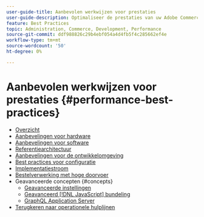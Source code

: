 ```yaml
---
user-guide-title: Aanbevolen werkwijzen voor prestaties
user-guide-description: Optimaliseer de prestaties van uw Adobe Commerce-productieimplementatie aan de hand van onze aanbevelingen.
feature: Best Practices
topic: Administration, Commerce, Development, Performance
source-git-commit: ddf988826c29b4ebf054a4d4fb5f4c285662ef4e
workflow-type: tm+mt
source-wordcount: '50'
ht-degree: 0%

---
```



# Aanbevolen werkwijzen voor prestaties {#performance-best-practices}

- [Overzicht](overview.md)
- [Aanbevelingen voor hardware](hardware.md)
- [Aanbevelingen voor software](software.md)
- [Referentiearchitectuur](reference-architecture.md)
- [Aanbevelingen voor de ontwikkelomgeving](development-environment.md)
- [Best practices voor configuratie](configuration.md)
- [Implementatiestroom](deployment-flow.md)
- [Bestelverwerking met hoge doorvoer](high-throughput-order-processing.md)
- Geavanceerde concepten {#concepts}
   - [Geavanceerde instellingen](advanced-setup.md)
   - [Geavanceerd [!DNL JavaScript] bundeling](advanced-js-bundling.md)
   - [GraphQL Application Server](application-server.md)
- [Terugkeren naar operationele hulplijnen](https://experienceleague.adobe.com/docs/commerce-operations/operational-guides/home.html)
